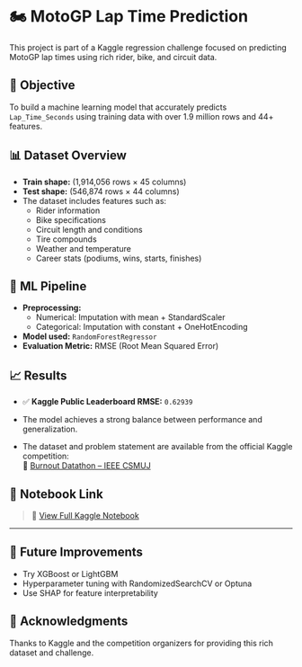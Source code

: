 # 🏍️ MotoGP Lap Time Prediction

This project is part of a Kaggle regression challenge focused on predicting MotoGP lap times using rich rider, bike, and circuit data.

## 🚀 Objective

To build a machine learning model that accurately predicts `Lap_Time_Seconds` using training data with over 1.9 million rows and 44+ features.

## 📊 Dataset Overview

- **Train shape:** (1,914,056 rows × 45 columns)
- **Test shape:** (546,874 rows × 44 columns)
- The dataset includes features such as:
  - Rider information
  - Bike specifications
  - Circuit length and conditions
  - Tire compounds
  - Weather and temperature
  - Career stats (podiums, wins, starts, finishes)

## 🧠 ML Pipeline

- **Preprocessing:**
  - Numerical: Imputation with mean + StandardScaler
  - Categorical: Imputation with constant + OneHotEncoding
- **Model used:** `RandomForestRegressor`
- **Evaluation Metric:** RMSE (Root Mean Squared Error)

## 📈 Results

- ✅ **Kaggle Public Leaderboard RMSE:** `0.62939`
- The model achieves a strong balance between performance and generalization.

- The dataset and problem statement are available from the official Kaggle competition:  
🔗 [Burnout Datathon – IEEE CSMUJ](https://www.kaggle.com/competitions/burnout-datathon-ieeecsmuj)


## 🔗 Notebook Link

> 📎 [View Full Kaggle Notebook](https://www.kaggle.com/your-kaggle-username/your-notebook-slug)


---


## 📌 Future Improvements

- Try XGBoost or LightGBM
- Hyperparameter tuning with RandomizedSearchCV or Optuna
- Use SHAP for feature interpretability

## 🙌 Acknowledgments

Thanks to Kaggle and the competition organizers for providing this rich dataset and challenge.


